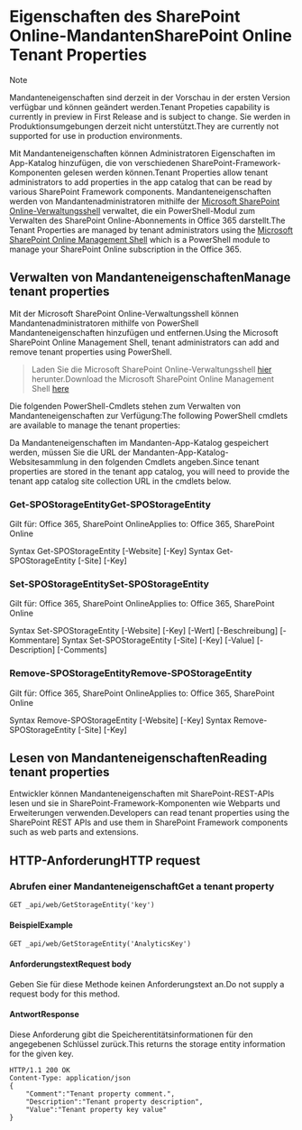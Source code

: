 # <a name="sharepoint-online-tenant-properties"></a><span data-ttu-id="b9f31-101">Eigenschaften des SharePoint Online-Mandanten</span><span class="sxs-lookup"><span data-stu-id="b9f31-101">SharePoint Online Tenant Properties</span></span>

> [!NOTE]
> <span data-ttu-id="b9f31-102">Mandanteneigenschaften sind derzeit in der Vorschau in der ersten Version verfügbar und können geändert werden.</span><span class="sxs-lookup"><span data-stu-id="b9f31-102">Tenant Propeties capability is currently in preview in First Release and is subject to change.</span></span> <span data-ttu-id="b9f31-103">Sie werden in Produktionsumgebungen derzeit nicht unterstützt.</span><span class="sxs-lookup"><span data-stu-id="b9f31-103">They are currently not supported for use in production environments.</span></span>

<span data-ttu-id="b9f31-104">Mit Mandanteneigenschaften können Administratoren Eigenschaften im App-Katalog hinzufügen, die von verschiedenen SharePoint-Framework-Komponenten gelesen werden können.</span><span class="sxs-lookup"><span data-stu-id="b9f31-104">Tenant Properties allow tenant administrators to add properties in the app catalog that can be read by various SharePoint Framework components.</span></span> <span data-ttu-id="b9f31-105">Mandanteneigenschaften werden von Mandantenadministratoren mithilfe der [Microsoft SharePoint Online-Verwaltungsshell](https://technet.microsoft.com/de-DE/library/fp161372.aspx) verwaltet, die ein PowerShell-Modul zum Verwalten des SharePoint Online-Abonnements in Office 365 darstellt.</span><span class="sxs-lookup"><span data-stu-id="b9f31-105">The Tenant Properties are managed by tenant administrators using the [Microsoft SharePoint Online Management Shell](https://technet.microsoft.com/de-DE/library/fp161372.aspx) which is a PowerShell module to manage your SharePoint Online subscription in the Office 365.</span></span>

## <a name="manage-tenant-properties"></a><span data-ttu-id="b9f31-106">Verwalten von Mandanteneigenschaften</span><span class="sxs-lookup"><span data-stu-id="b9f31-106">Manage tenant properties</span></span>

<span data-ttu-id="b9f31-107">Mit der Microsoft SharePoint Online-Verwaltungsshell können Mandantenadministratoren mithilfe von PowerShell Mandanteneigenschaften hinzufügen und entfernen.</span><span class="sxs-lookup"><span data-stu-id="b9f31-107">Using the Microsoft SharePoint Online Management Shell, tenant administrators can add and remove tenant properties using PowerShell.</span></span> 

> <span data-ttu-id="b9f31-108">Laden Sie die Microsoft SharePoint Online-Verwaltungsshell [hier](https://www.microsoft.com/en-us/download/details.aspx?id=35588) herunter.</span><span class="sxs-lookup"><span data-stu-id="b9f31-108">Download the Microsoft SharePoint Online Management Shell [here](https://www.microsoft.com/en-us/download/details.aspx?id=35588)</span></span>

<span data-ttu-id="b9f31-109">Die folgenden PowerShell-Cmdlets stehen zum Verwalten von Mandanteneigenschaften zur Verfügung:</span><span class="sxs-lookup"><span data-stu-id="b9f31-109">The following PowerShell cmdlets are available to manage the tenant properties:</span></span>

<span data-ttu-id="b9f31-110">Da Mandanteneigenschaften im Mandanten-App-Katalog gespeichert werden, müssen Sie die URL der Mandanten-App-Katalog-Websitesammlung in den folgenden Cmdlets angeben.</span><span class="sxs-lookup"><span data-stu-id="b9f31-110">Since tenant properties are stored in the tenant app catalog, you will need to provide the tenant app catalog site collection URL in the cmdlets below.</span></span>

### <a name="get-spostorageentity"></a><span data-ttu-id="b9f31-111">Get-SPOStorageEntity</span><span class="sxs-lookup"><span data-stu-id="b9f31-111">Get-SPOStorageEntity</span></span>
<span data-ttu-id="b9f31-112">Gilt für: Office 365, SharePoint Online</span><span class="sxs-lookup"><span data-stu-id="b9f31-112">Applies to: Office 365, SharePoint Online</span></span>

<span data-ttu-id="b9f31-113">Syntax Get-SPOStorageEntity [-Website] <AppCatalogSiteURL> [-Key] <String></span><span class="sxs-lookup"><span data-stu-id="b9f31-113">Syntax Get-SPOStorageEntity [-Site] <AppCatalogSiteURL> [-Key] <String></span></span>

### <a name="set-spostorageentity"></a><span data-ttu-id="b9f31-114">Set-SPOStorageEntity</span><span class="sxs-lookup"><span data-stu-id="b9f31-114">Set-SPOStorageEntity</span></span>
<span data-ttu-id="b9f31-115">Gilt für: Office 365, SharePoint Online</span><span class="sxs-lookup"><span data-stu-id="b9f31-115">Applies to: Office 365, SharePoint Online</span></span>

<span data-ttu-id="b9f31-116">Syntax Set-SPOStorageEntity [-Website] <AppCatalogSiteURL> [-Key] <String> [-Wert] <String> [-Beschreibung] <String> [-Kommentare] <String></span><span class="sxs-lookup"><span data-stu-id="b9f31-116">Syntax Set-SPOStorageEntity [-Site] <AppCatalogSiteURL> [-Key] <String> [-Value] <String> [-Description] <String> [-Comments] <String></span></span>

### <a name="remove-spostorageentity"></a><span data-ttu-id="b9f31-117">Remove-SPOStorageEntity</span><span class="sxs-lookup"><span data-stu-id="b9f31-117">Remove-SPOStorageEntity</span></span>
<span data-ttu-id="b9f31-118">Gilt für: Office 365, SharePoint Online</span><span class="sxs-lookup"><span data-stu-id="b9f31-118">Applies to: Office 365, SharePoint Online</span></span>

<span data-ttu-id="b9f31-119">Syntax Remove-SPOStorageEntity [-Website] <AppCatalogSiteURL> [-Key] <String></span><span class="sxs-lookup"><span data-stu-id="b9f31-119">Syntax Remove-SPOStorageEntity [-Site] <AppCatalogSiteURL> [-Key] <String></span></span>

## <a name="reading-tenant-properties"></a><span data-ttu-id="b9f31-120">Lesen von Mandanteneigenschaften</span><span class="sxs-lookup"><span data-stu-id="b9f31-120">Reading tenant properties</span></span>

<span data-ttu-id="b9f31-121">Entwickler können Mandanteneigenschaften mit SharePoint-REST-APIs lesen und sie in SharePoint-Framework-Komponenten wie Webparts und Erweiterungen verwenden.</span><span class="sxs-lookup"><span data-stu-id="b9f31-121">Developers can read tenant properties using the SharePoint REST APIs and use them in SharePoint Framework components such as web parts and extensions.</span></span>

## <a name="http-request"></a><span data-ttu-id="b9f31-122">HTTP-Anforderung</span><span class="sxs-lookup"><span data-stu-id="b9f31-122">HTTP request</span></span>

### <a name="get-a-tenant-property"></a><span data-ttu-id="b9f31-123">Abrufen einer Mandanteneigenschaft</span><span class="sxs-lookup"><span data-stu-id="b9f31-123">Get a tenant property</span></span>

```text
GET _api/web/GetStorageEntity('key')
```

#### <a name="example"></a><span data-ttu-id="b9f31-124">Beispiel</span><span class="sxs-lookup"><span data-stu-id="b9f31-124">Example</span></span>

```text
GET _api/web/GetStorageEntity('AnalyticsKey')
```

#### <a name="request-body"></a><span data-ttu-id="b9f31-125">Anforderungstext</span><span class="sxs-lookup"><span data-stu-id="b9f31-125">Request body</span></span>

<span data-ttu-id="b9f31-126">Geben Sie für diese Methode keinen Anforderungstext an.</span><span class="sxs-lookup"><span data-stu-id="b9f31-126">Do not supply a request body for this method.</span></span>

#### <a name="response"></a><span data-ttu-id="b9f31-127">Antwort</span><span class="sxs-lookup"><span data-stu-id="b9f31-127">Response</span></span>

<span data-ttu-id="b9f31-128">Diese Anforderung gibt die Speicherentitätsinformationen für den angegebenen Schlüssel zurück.</span><span class="sxs-lookup"><span data-stu-id="b9f31-128">This returns the storage entity information for the given key.</span></span>

```text
HTTP/1.1 200 OK
Content-Type: application/json
{
    "Comment":"Tenant property comment.",
    "Description":"Tenant property description",
    "Value":"Tenant property key value"
}
```
